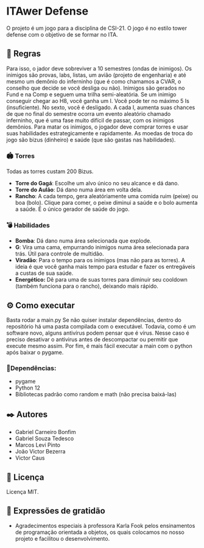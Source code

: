 # ITAwer Defense

O projeto é um jogo para a disciplina de CSI-21. O jogo é no estilo tower defense com o objetivo de se formar no ITA.


## 🚀 Regras

Para isso, o jador deve sobreviver a 10 semestres (ondas de inimigos).
Os inimigos são provas, labs, listas, um avião (projeto de engenharia) e até mesmo um demônio do inferninho (que é como chamamos a CVAR, o conselho que decide se você desliga ou não).
Inimigos são gerados no Fund e na Comp e seguem uma trilha semi-aleatória.
Se um inimigo conseguir chegar ao H8, você ganha um I.
Você pode ter no máximo 5 Is (insuficiente). No sexto, você é desligado.
A cada I, aumenta suas chances de que no final do semestre ocorra um evento aleatório chamado inferninho, que é uma fase muito difícil de passar, com os inimigos demônios.
Para matar os inimigos, o jogador deve comprar torres e usar suas habilidades estrategicamente e rapidamente.
As moedas de troca do jogo são bizus (dinheiro) e saúde (que são gastas nas habilidades).

### 🏟️ Torres
Todas as torres custam 200 Bizus.
* **Torre do Gagá**: Escolhe um alvo único no seu alcance e dá dano.
* **Torre do Aulão**: Dá dano numa área em volta dela.
* **Rancho**: A cada tempo, gera aleatóriamente uma comida ruim (peixe) ou boa (bolo). Clique para comer, o peixe diminui a saúde e o bolo aumenta a saúde. É o único gerador de saúde do jogo.

### 💣 Habilidades
* **Bomba**: Dá dano numa área selecionada que explode.
* **G**: Vira uma cama, empurrando inimigos numa área selecionada para trás. Útil para controle de multidão.
* **Viradão**: Para o tempo para os inimigos (mas não para as torres). A ideia é que você ganha mais tempo para estudar e fazer os entregáveis a custas de sua saúde.
* **Energético:** Dê para uma de suas torres para diminuir seu cooldown (também funciona para o rancho), deixando mais rápido.

## ⚙️ Como executar
Basta rodar a main.py
Se não quiser instalar dependências, dentro do repositório há uma pasta compilada com o executável.
Todavia, como é um software novo, alguns antivírus podem pensar que é vírus. Nesse caso é preciso desativar o antivirus antes de descompactar ou permitir que execute mesmo assim.
Por fim, é mais fácil executar a main com o python após baixar o pygame.

### 🔩Dependências:
* pygame
* Python 12
* Bibliotecas padrão como random e math (não precisa baixá-las)

## ✒️ Autores
* Gabriel Carneiro Bonfim
* Gabriel Souza Tedesco
* Marcos Levi Pinto
* João Victor Bezerra
* Victor Caus
  
## 📄 Licença

Licença MIT.

## 🎁 Expressões de gratidão

* Agradecimentos especiais à professora Karla Fook pelos ensinamentos de programação orientada a objetos, os quais colocamos no nosso projeto e facilitou o desenvolvimento.

